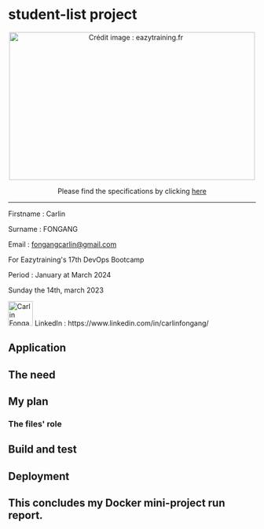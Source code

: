# student-list project
<p align="center">
  <a href="https://github.com/diranetafen/student-list.git">
    <img src="https://user-images.githubusercontent.com/18481009/84582395-ba230b00-adeb-11ea-9453-22ed1be7e268.jpg" alt="Crédit image : eazytraining.fr" width="500" height="300">
  </a>
</p>
<p align="center">Please find the specifications by clicking <a href="https://github.com/diranetafen/student-list.git">here</a></p>


------------

Firstname : Carlin

Surname : FONGANG

Email : fongangcarlin@gmail.com

For Eazytraining's 17th DevOps Bootcamp

Period : January at March 2024

Sunday the 14th, march 2023

<img src="https://data5tb-my.sharepoint.com/379d373c-c498-41ef-96fa-df97d2f37bf5" width="50" height="50" alt="Carlin Fongang"> 
LinkedIn : https://www.linkedin.com/in/carlinfongang/


## Application

## The need

## My plan

### The files' role

## Build and test

## Deployment

## This concludes my Docker mini-project run report.